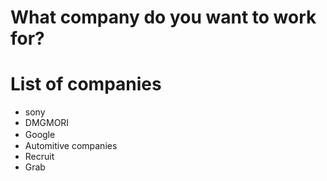 # What company do you want to work for?

# List of companies
- sony
- DMGMORI
- Google　
- Automitive companies
- Recruit
- Grab
